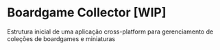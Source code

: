 # Boardgame Collector [WIP]

Estrutura inicial de uma aplicação cross-platform para gerenciamento de coleções de boardgames e miniaturas
